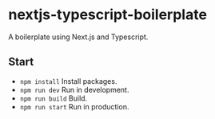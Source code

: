 # nextjs-typescript-boilerplate

A boilerplate using Next.js and Typescript.

## Start

-   `npm install` Install packages.
-   `npm run dev` Run in development.
-   `npm run build` Build.
-   `npm run start` Run in production.
